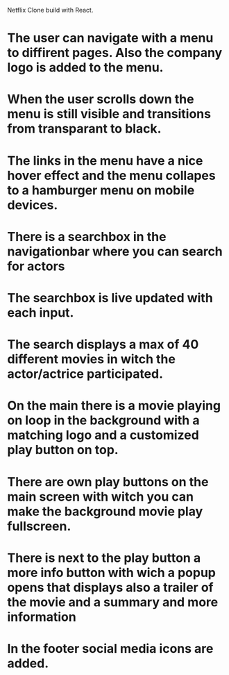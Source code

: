 Netflix Clone build with React.

#  The user can navigate with a menu to diffirent pages. Also the company logo is added to the menu.
#  When the user scrolls down the menu is still visible and transitions from transparant to black.
#  The links in the menu have a nice hover effect and the menu collapes to a hamburger menu on mobile devices.
#  There is a searchbox in the navigationbar where you can search for actors
#  The searchbox is live updated with each input. 
#  The search displays a max of 40 different movies in witch the actor/actrice participated.
#  On the main there is a movie playing on loop in the background with a matching logo and a customized play button on top.
#  There are own play buttons on the main screen with witch you can make the background movie play fullscreen.
#  There is next to the play button a more info button with wich a popup opens that displays also a trailer of the movie and a summary and more information
#  In the footer social media icons are added.
